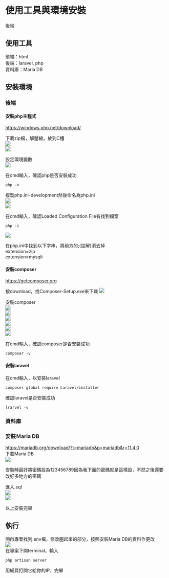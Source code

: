 # 使用工具與環境安裝
後端  
## 使用工具
前端：html  
後端：laravel, php  
資料庫：Maria DB  

## 安裝環境

### 後端

#### 安裝php主程式  
https://windows.php.net/download/  

下載zip檔，解壓縮，放到C槽  
![](readme/php%E4%B8%8B%E8%BC%89.PNG)  
![](readme/php%E5%9C%A8C%E6%A7%BD.PNG)  

設定環境變數  
![](readme/%E8%A8%AD%E5%AE%9A%E7%92%B0%E5%A2%83%E8%AE%8A%E6%95%B8.PNG)  

在cmd輸入，確認php是否安裝成功  
```
php -v
```

複製php.ini-development然後命名為php.ini  
![](readme/%E8%A4%87%E8%A3%BDphpini.PNG)  
![](readme/%E5%91%BD%E5%90%8D%E7%82%BAphpini.PNG)  

在cmd輸入，確認Loaded Configuration File有找到檔案
```
php -i
```
![](readme/%E7%A2%BA%E8%AA%8D%E6%9C%89phpini.PNG)  


在php.ini中找到以下字串，將前方的;(註解)消去掉  
extension=zip  
extension=mysqli  


#### 安裝composer  
https://getcomposer.org  

按download，找Composer-Setup.exe來下載
![](readme/%E4%B8%8B%E8%BC%89composer.PNG)  

安裝composer  
![](readme/%E5%AE%89%E8%A3%9Dcomposer1.PNG)  
![](readme/%E5%AE%89%E8%A3%9Dcomposer2.PNG)  
![](readme/%E5%AE%89%E8%A3%9Dcomposer3.PNG)  
![](readme/%E5%AE%89%E8%A3%9Dcomposer4.PNG)  
![](readme/%E5%AE%89%E8%A3%9Dcomposer5.PNG)  
![](readme/%E5%AE%89%E8%A3%9Dcomposer6.PNG)  


在cmd輸入，確認composer是否安裝成功
```
composer -v
```

#### 安裝laravel
在cmd輸入，以安裝laravel
```
composer global require Laravel/installer
```

確認laravel是否安裝成功
```
lrarvel -v
```
### 資料庫
### 安裝Ｍaria DB  
https://mariadb.org/download/?t=mariadb&p=mariadb&r=11.4.0  
下載Maria DB  
![](readme/%E4%B8%8B%E8%BC%89DB.PNG)  

安裝時最好將密碼設為123456789因為我下面的密碼就是這樣設，不然之後還要改好多地方的密碼  

匯入.sql  
![](readme/開資料庫1.PNG)  
![](readme/開資料庫2.PNG)  

以上安裝完畢

## 執行

開啟專案找到.env檔，修改圈起來的部分，按照安裝Maria DB的資料作更改  
![](readme/更改env.PNG)  
在專案下開terminal，輸入  
```
php artisan server
```
用網頁打開它給你的IP，完畢  